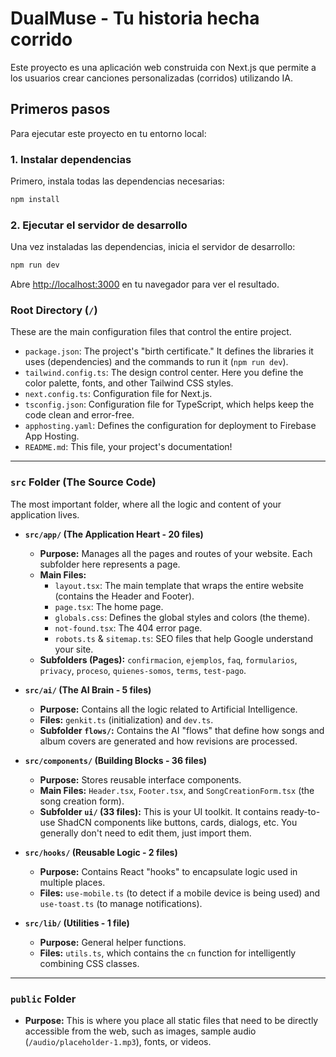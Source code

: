 # DualMuse - Tu historia hecha corrido

Este proyecto es una aplicación web construida con Next.js que permite a los usuarios crear canciones personalizadas (corridos) utilizando IA.

## Primeros pasos

Para ejecutar este proyecto en tu entorno local:

### 1. Instalar dependencias

Primero, instala todas las dependencias necesarias:

```bash
npm install
```

### 2. Ejecutar el servidor de desarrollo

Una vez instaladas las dependencias, inicia el servidor de desarrollo:

```bash
npm run dev
```

Abre [http://localhost:3000](http://localhost:3000) en tu navegador para ver el resultado.

### **Root Directory (`/`)**

These are the main configuration files that control the entire project.

*   `package.json`: The project's "birth certificate." It defines the libraries it uses (dependencies) and the commands to run it (`npm run dev`).
*   `tailwind.config.ts`: The design control center. Here you define the color palette, fonts, and other Tailwind CSS styles.
*   `next.config.ts`: Configuration file for Next.js.
*   `tsconfig.json`: Configuration file for TypeScript, which helps keep the code clean and error-free.
*   `apphosting.yaml`: Defines the configuration for deployment to Firebase App Hosting.
*   `README.md`: This file, your project's documentation!

---

### **`src` Folder (The Source Code)**

The most important folder, where all the logic and content of your application lives.

*   **`src/app/` (The Application Heart - 20 files)**
    *   **Purpose:** Manages all the pages and routes of your website. Each subfolder here represents a page.
    *   **Main Files:**
        *   `layout.tsx`: The main template that wraps the entire website (contains the Header and Footer).
        *   `page.tsx`: The home page.
        *   `globals.css`: Defines the global styles and colors (the theme).
        *   `not-found.tsx`: The 404 error page.
        *   `robots.ts` & `sitemap.ts`: SEO files that help Google understand your site.
    *   **Subfolders (Pages):** `confirmacion`, `ejemplos`, `faq`, `formularios`, `privacy`, `proceso`, `quienes-somos`, `terms`, `test-pago`.

*   **`src/ai/` (The AI Brain - 5 files)**
    *   **Purpose:** Contains all the logic related to Artificial Intelligence.
    *   **Files:** `genkit.ts` (initialization) and `dev.ts`.
    *   **Subfolder `flows/`:** Contains the AI "flows" that define how songs and album covers are generated and how revisions are processed.

*   **`src/components/` (Building Blocks - 36 files)**
    *   **Purpose:** Stores reusable interface components.
    *   **Main Files:** `Header.tsx`, `Footer.tsx`, and `SongCreationForm.tsx` (the song creation form).
    *   **Subfolder `ui/` (33 files):** This is your UI toolkit. It contains ready-to-use ShadCN components like buttons, cards, dialogs, etc. You generally don't need to edit them, just import them.

*   **`src/hooks/` (Reusable Logic - 2 files)**
    *   **Purpose:** Contains React "hooks" to encapsulate logic used in multiple places.
    *   **Files:** `use-mobile.ts` (to detect if a mobile device is being used) and `use-toast.ts` (to manage notifications).

*   **`src/lib/` (Utilities - 1 file)**
    *   **Purpose:** General helper functions.
    *   **Files:** `utils.ts`, which contains the `cn` function for intelligently combining CSS classes.

---

### **`public` Folder**

*   **Purpose:** This is where you place all static files that need to be directly accessible from the web, such as images, sample audio (`/audio/placeholder-1.mp3`), fonts, or videos.
